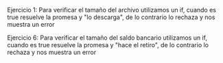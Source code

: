 Ejercicio 1: Para verificar el tamaño del archivo utilizamos un if, cuando es true
resuelve la promesa y "lo descarga", de lo contrario lo rechaza y nos muestra un error

Ejercicio 6: Para verificar el tamaño del saldo bancario utilizamos un if, cuando es true
resuelve la promesa y "hace el retiro", de lo contrario lo rechaza y nos muestra un error
